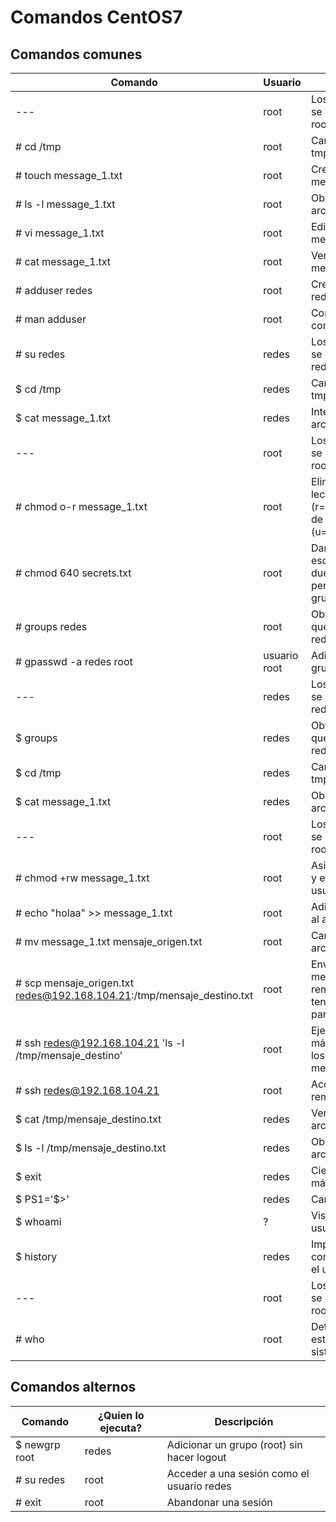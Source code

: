 # Comandos CentOS7

## Comandos comunes

| Comando   | Usuario | Descripción   |
|------|------|------|
| --- | root | Los siguientes comandos se ejcutan como el usuario root |
| # cd /tmp | root | Cambie el path al directorio tmp |
| # touch message_1.txt | root | Cree un archivo de nombre message_1.txt |
| # ls -l message_1.txt | root | Observe los permisos del archivo message_1.txt |
| # vi message_1.txt | root | Edite el archivo message_1.txt |
| # cat message_1.txt | root | Ver el contenido del archivo message_1.txt |
| # adduser redes | root | Cree un usuario de nombre redes |
| # man adduser | root | Consulte la ayuda del comando adduser |
| # su redes | redes | Los siguientes comandos se ejcutan como el usuario redes |
| $ cd /tmp | redes | Cambie el path al directorio tmp |
| $ cat message_1.txt | redes | Intente ver el contenido del archivo message_1.txt |
| --- | root | Los siguientes comandos se ejcutan como el usuario root |
| # chmod o-r message_1.txt | root | Eliminar los permisos de lectura (r=read,w=write,x=execute) de los otros (u=user,g=group,o=others) |
| # chmod 640 secrets.txt | root | Dar permisos de lectura y escritura al dueño(7=4(r)+2(w)+1(x)), permisos de lectura al grupo (4=4(r)+0(w)+0(x) |
| # groups redes | root | Obtener los grupos a los que pertenece el usuario redes |
| # gpasswd -a redes root | usuario root | Adicione el usuario redes al grupo root |
| --- | redes | Los siguientes comandos se ejcutan como el usuario redes |
| $ groups | redes | Obtener los grupos a los que pertenece el usuario redes |
| $ cd /tmp | redes | Cambie el path al directorio tmp |
| $ cat message_1.txt | redes | Observe el contenido del archivo message_1.txt |
| --- | root | Los siguientes comandos se ejcutan como el usuario root |
| # chmod +rw message_1.txt | root | Asigne permisos de lectura y escritura para todos los usuarios |
| # echo "holaa" >> message_1.txt | root | Adicione la palabra 'holaa' al archivo mensaje.txt |
| # mv message_1.txt mensaje_origen.txt | root | Cambie el nombre del archivo |
| # scp mensaje_origen.txt redes@192.168.104.21:/tmp/mensaje_destino.txt | root | Enviar el archivo mensaje.txt a una maquina remota, el archivo debe tener permisos de lectura para poder ser enviado |
| # ssh redes@192.168.104.21 'ls -l /tmp/mensaje_destino' | root | Ejecuta un comando en la máquina remota para ver los permisos del archivo mensaje_destino |
| # ssh redes@192.168.104.21 | root | Acceda a la máquina remota |
| $ cat /tmp/mensaje_destino.txt | redes | Verifique el contenido del archivo mensaje_destino.txt |
| $ ls -l /tmp/mensaje_destino.txt | redes | Observe los permisos del archivo mensaje_destino.txt |
| $ exit | redes | Cierre su sesión en la máquina remota |
| $ PS1='$>' | redes | Cambia el prompt |
| $ whoami | ? | Visualize el nombre del usuario en la sesión actual |
| $ history | redes | Imprima el historial de comandos ingresados por el usuario redes |
| --- | root | Los siguientes comandos se ejcutan como el usuario root |
| # who | root | Determine que usuarios estan conectados al sistema operativo |

## Comandos alternos

| Comando   | ¿Quien lo ejecuta? | Descripción   |
|------|------|------|
| $ newgrp root | redes | Adicionar un grupo (root) sin hacer logout |
| # su redes | root | Acceder a una sesión como el usuario redes |
| # exit | root | Abandonar una sesión |
